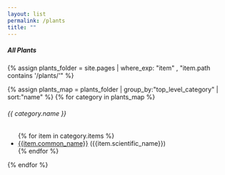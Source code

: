 ```yaml
---
layout: list                                                            
permalink: /plants
title: ""
---
```

<h5>All Plants</h5>

{% assign plants_folder = site.pages | where_exp: "item" , "item.path contains '/plants/'" %}

{% assign plants_map = plants_folder | group_by:"top_level_category" | sort:"name" %}
{% for category in plants_map %}
   <h6> {{ category.name }} </h6>
   <ul>
      {% for item in category.items %}
      	<li>
		<a href="{{ item.permalink | prepend:site.baseurl }}">{{item.common_name}}</a>
		<span class="scientific_name">({{item.scientific_name}})</span>
	</li>
      {% endfor %}
   </ul>
{% endfor %}
